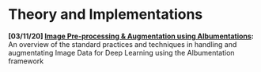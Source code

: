 # Theory and Implementations
**[03/11/20] [Image Pre-processing & Augmentation using Albumentations](Image%20Augmentation):**
An overview of the standard practices and techniques in handling and augmentating Image Data for Deep Learning using the Albumentation framework
